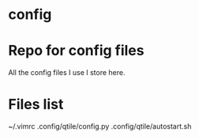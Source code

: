 # config
# Repo for config files
All the config files I use I store here.

# Files list
~/.vimrc
.config/qtile/config.py
.config/qtile/autostart.sh
